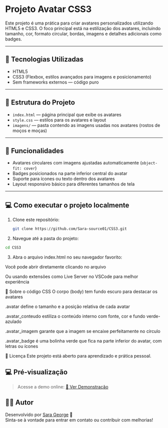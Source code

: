 # Projeto Avatar CSS3

Este projeto é uma prática para criar avatares personalizados utilizando HTML5 e CSS3. O foco principal está na estilização dos avatares, incluindo tamanho, cor, formato circular, bordas, imagens e detalhes adicionais como badges.

---

## 🚀 Tecnologias Utilizadas

- HTML5
- CSS3 (Flexbox, estilos avançados para imagens e posicionamento)
- Sem frameworks externos — código puro

---

## 📁 Estrutura do Projeto

- `index.html` — página principal que exibe os avatares
- `style.css` — estilos para os avatares e layout
- `imagens/` — pasta contendo as imagens usadas nos avatares (rostos de moços e moças)

---

## 🎯 Funcionalidades

- Avatares circulares com imagens ajustadas automaticamente (`object-fit: cover`)
- Badges posicionados na parte inferior central do avatar
- Suporte para ícones ou texto dentro dos avatares
- Layout responsivo básico para diferentes tamanhos de tela

---

## 💻 Como executar o projeto localmente

1. Clone este repositório:
   ```bash
   git clone https://github.com/Sara-source01/CSS3.git
   ```
 
 2. Navegue até a pasta do projeto:
 ```bash
 cd CSS3
 ```

 3. Abra o arquivo index.html no seu navegador favorito:

Você pode abrir diretamente clicando no arquivo

Ou usando extensões como Live Server no VSCode para melhor experiência


📝 Sobre o código CSS
O corpo (body) tem fundo escuro para destacar os avatares

.avatar define o tamanho e a posição relativa de cada avatar

.avatar_conteudo estiliza o conteúdo interno com fonte, cor e fundo verde-azulado

.avatar_imagem garante que a imagem se encaixe perfeitamente no círculo

.avatar_badge é uma bolinha verde que fica na parte inferior do avatar, com letras ou ícones


📄 Licença
Este projeto está aberto para aprendizado e prática pessoal.


## 💻 Pré-visualização

> Acesse a demo online:
[🔗 Ver Demonstração](https://sara-source01.github.io/CSS3/)


## 👩‍💻 Autor

Desenvolvido por [Sara George](https://github.com/Sara-source01) 🚀  
Sinta-se à vontade para entrar em contato ou contribuir com melhorias!


